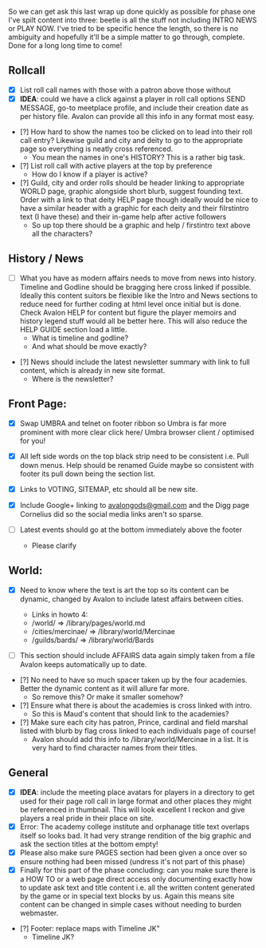 So we can get ask this last wrap up done quickly as possible for phase one I've spilt content into three: beetle is all the stuff not including INTRO NEWS or PLAY NOW.
I've tried to be specific hence the length, so there is no ambiguity and hopefully it'll be a simple matter to go through, complete. Done for a long long time to come!


Rollcall
--------

- [x] List roll call names with those with a patron above those without
- [X] **IDEA**: could we have a click against a player in roll call options SEND MESSAGE, go-to meetplace profile, and include their creation date as per history file. Avalon can provide all this info in any format most easy.

- [?] How hard to show the names too be clicked on to lead into their roll call entry? Likewise guild and city and deity to go to the appropriate page so everything is neatly cross referenced.
  - You mean the names in one's HISTORY? This is a rather big task.
- [?] List roll call with active players at the top by preference
  - How do I know if a player is active?
- [?] Guild, city and order rolls should be header linking to appropriate WORLD page, graphic alongside short blurb, suggest founding text. Order with a link to that deity HELP page though ideally would be nice to have a similar header with a graphic for each deity and their fiIrstintro text (I have these) and their in-game help after active followers
  - So up top there should be a graphic and help / firstintro text above all the characters?


History / News
--------------

- [ ] What you have as modern affairs needs to move from news into history. Timeline and Godline should be bragging here cross linked if possible. Ideally this content suitors be flexible like the Intro and News sections to reduce need for further coding at html level once initial but is done. Check Avalon HELP for content but figure the player memoirs and history legend stuff would all be better here. This will also reduce the HELP GUIDE section load a little.
  - What is timeline and godline?
  - And what should be move exactly?
- [?] News should include the latest newsletter summary with link to full content, which is already in new site format.
  - Where is the newsletter?

Front Page:
-----------

- [X] Swap UMBRA and telnet on footer ribbon so Umbra is far more prominent with more clear click here/ Umbra browser client / optimised for you!
- [X] All left side words on the top black strip need to be consistent i.e. Pull down menus. Help should be renamed Guide maybe so consistent with footer its pull down being the section list.
- [X] Links to VOTING, SITEMAP, etc should all be new site.
- [X] Include Google+ linking to avalongods@gmail.com and the Digg page Cornelius did so the social media links aren't so sparse.

- [ ] Latest events should go at the bottom immediately above the footer
  - Please clarify



World:
------

- [X] Need to know where the text is art the top so its content can be dynamic, changed by Avalon to include latest affairs between cities.
  - Links in howto 4:
  - /world/ => /library/pages/world.md
  - /cities/mercinae/ => /library/world/Mercinae
  - /guilds/bards/ => /library/world/Bards

- [ ] This section should include AFFAIRS data again simply taken from a file Avalon keeps automatically up to date.
- [?] No need to have so much spacer taken up by the four academies. Better the dynamic content as it will allure far more.
  - So remove this? Or make it smaller somehow?
- [?] Ensure what there is about the academies is cross linked with intro.
  - So this is Maud's content that should link to the academies?
- [?] Make sure each city has patron, Prince, cardinal and field marshal listed with blurb by flag cross linked to each individuals page of course!
  - Avalon should add this info to /library/world/Mercinae in a list. It is very hard to find character names from their titles.

General
-------

- [X] **IDEA**: include the meeting place avatars for players in a directory to get used for their page roll call in large format and other places they might be referenced in thumbnail. This will look excellent I reckon and give players a real pride in their place on site.
- [X] Error: The academy college institute and orphanage title text overlaps itself so looks bad. It had very strange rendition of the big graphic and ask the section titles at the bottom empty!
- [X] Please also make sure PAGES section had been given a once over so ensure nothing had been missed (undress it's not part of this phase)
- [X] Finally for this part of the phase concluding: can you make sure there is a HOW TO or a web page direct access only documenting exactly how to update ask text and title content i.e. all the written content generated by the game or in special text blocks by us. Again this means site content can be changed in simple cases without needing to burden webmaster.

- [?] Footer: replace maps with Timeline JK"
  - Timeline JK?